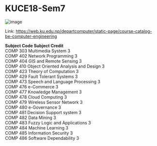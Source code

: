 # KUCE18-Sem7


![image](https://user-images.githubusercontent.com/51270026/174484360-2dbba9e9-f1e9-448b-a66d-5b69ce9b2ea7.png)

Link: https://web.ku.edu.np/departcomputer/static-page/course-catalog-be-computer-engineering

**Subject Code	Subject	Credit** </br>
COMP 303	Multimedia System	3 </br>
COMP 402	Network Programming	3 </br>
COMP 404	GIS and Remote Sensing	3 </br>
COMP 410	Object Oriented Analysis and Design	3 </br>
COMP 423	Theory of Computation	3 </br>
COMP 429	Fault Tolerant Systems	3 </br>
COMP 473	Speech and Language Processing	3 </br>
COMP 476	e-Commerce	3 </br>
COMP 477	Knowledge Management	3 </br>
COMP 478	Cloud Computing	3 </br>
COMP 479	Wireless Sensor Network	3 </br >
COMP 480	e-Governance	3 </br>
COMP 481	Decision Support system	3 </br>
COMP 482	Data Mining	3 </br>
COMP 483	Fuzzy Logic and Applications	3 </br>
COMP 484	Machine Learning	3 </br>
COMP 485	Information Security	3 </br>
COMP 486	Software Dependability	3 </br>
